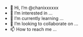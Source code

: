 - 👋 Hi, I’m @chanixxxxxx
- 👀 I’m interested in ...
- 🌱 I’m currently learning ...
- 💞️ I’m looking to collaborate on ...
- 📫 How to reach me ...

<!---
chanixxxxxx/chanixxxxxx is a ✨ special ✨ repository because its `README.md` (this file) appears on your GitHub profile.
You can click the Preview link to take a look at your changes.
--->

